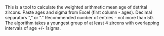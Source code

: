 This is a tool to calculate the weighted arithmetic mean age of detrital zircons.
Paste ages and sigma from Excel (first column - ages). Decimal separators “,” or “.”
Recommended number of entries - not more than 50.
The algorithm takes a youngest group of at least 4 zircons with overlapping intervals of age +/- 1sigma.
